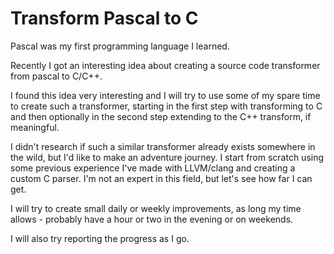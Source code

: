 # Transform Pascal to C

Pascal was my first programming language I learned.

Recently I got an interesting idea about creating a source code transformer from pascal to  C/C++.

I found this idea very interesting and I will try to use some of my spare time to create such a transformer, starting in the first step with transforming to C and then optionally in the second step extending to the C++ transform, if meaningful.

I didn't research if such a similar transformer already exists somewhere in the wild,  but I'd like to make an adventure journey. I start from scratch using some previous experience I've made with LLVM/clang and creating a custom C parser. I'm not an expert in this field, but let's see how far I can get.

I will try to create small daily or weekly improvements, as long my time allows -  probably have a hour or two in the evening or on weekends.

I will also try reporting the progress as I go. 